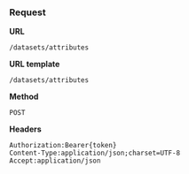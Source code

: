 ### Request

**URL**

`/datasets/attributes`

**URL template**

`/datasets/attributes`

**Method**

`POST`

**Headers**

`Authorization:Bearer{token}`  
`Content-Type:application/json;charset=UTF-8`  
`Accept:application/json`  
